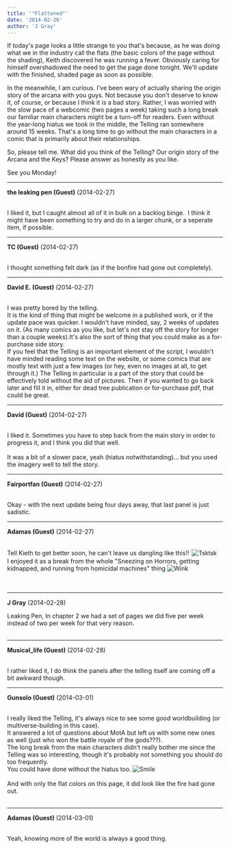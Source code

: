 ```yaml
---
title: '"Flattened"'
date: '2014-02-26'
author: 'J Gray'
---
```


<p>If today's page looks a little strange to you that's because, as he was doing what we in the industry call the flats (the basic colors of the page without the shading), Keith discovered he was running a fever. Obviously caring for himself overshadowed the need to get the page done tonight. We'll update with the finished, shaded page as soon as possible.</p><p>In the meanwhile, I am curious. I've been wary of actually sharing the origin story of the arcana with you guys. Not because you don't deserve to know it, of course, or because I think it is a bad story. Rather, I was worried with the slow pace of a webcomic (two pages a week) taking such a long break our familiar main characters might be a turn-off for readers. Even without the year-long hiatus we took in the middle, the Telling ran somewhere around 15 weeks. That's a long time to go without the main characters in a comic that is primarily about their relationships. </p><p>So, please tell me. What did you think of the Telling? Our origin story of the Arcana and the Keys? Please answer as honestly as you like.</p><p>See you Monday!</p>

---
**the leaking pen (Guest)** (2014-02-27)

<br> I liked it, but I caught almost all of it in bulk on a backlog binge.&nbsp; I think it might have been something to try and do in a larger chunk, or a seperate item, if possible. <br>

---
**TC (Guest)** (2014-02-27)

<br> I thought something felt dark (as if the bonfire had gone out completely).

---
**David E. (Guest)** (2014-02-27)

<br> I was pretty bored by the telling.<br>It is the kind of thing that might be welcome in a published work, or if the update pace was quicker. I wouldn't have minded, say, 2 weeks of updates on it. (As many comics as you like, but let's not stay off the story for longer than a couple weeks).It's also the sort of thing that you could make as a for-purchase side story.<br>If you feel that the Telling is an important element of the script, I wouldn't have minded reading some text on the website, or some comics that are mostly text with just a few images (or hey, even no images at all, to get through it.) The Telling in particular is a part of the story that could be effectively told without the aid of pictures. Then if you wanted to go back later and fill it in, either for dead tree publication or for-purchase pdf, that could be great.

---
**David (Guest)** (2014-02-27)

<br> I liked it. Sometimes you have to step back from the main story in order to progress it, and I think you did that well.<br><br>It was a bit of a slower pace, yeah (hiatus notwithstanding)... but you used the imagery well to tell the story.<br>

---
**Fairportfan (Guest)** (2014-02-27)

<br> Okay - with the next update being four days away, that last panel is just sadistic.

---
**Adamas (Guest)** (2014-02-27)

<br> Tell Kieth to get better soon, he can't leave us dangling like this!! <img alt=" Tsktsk " src=" //smilies/tsktsk.gif " border="0" vspace="2" hspace="2"><br>I enjoyed it as a break from the whole "Sneezing on Horrors, getting kidnapped, and running from homicidal machines" thing <img src="//smilies/wink1.gif" alt="Wink" border="0"><br><br><br>

---
**J Gray** (2014-02-28)

Leaking Pen, In chapter 2 we had a set of pages we did five per week instead of two per week for that very reason.<br><br>

---
**Musical_life (Guest)** (2014-02-28)

<br> I rather liked it, I do think the panels after the telling itself are coming off a bit awkward though.

---
**Gunsolo (Guest)** (2014-03-01)

<br> I really liked the Telling, it's always nice to see some good worldbuilding (or multiverse-building in this case).<br>It answered a lot of questions about MotA but left us with some new ones as well (just who won the battle royale of the gods???).<br>The long break from the main characters didn't really bother me since the Telling was so interesting, though it's probably not something you should do too frequently.<br>You could have done without the hiatus too. <img src="//smilies/smile.gif" alt="Smile" border="0"><br><br>And with only the flat colors on this page, it did look like the fire had gone out.<br><br>

---
**Adamas (Guest)** (2014-03-01)

<br> Yeah, knowing more of the world is always a good thing.<br>

